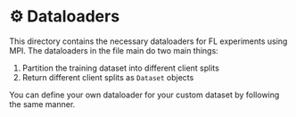 # ⚙️ Dataloaders
This directory contains the necessary dataloaders for FL experiments using MPI. The dataloaders in the file main do two main things:

1. Partition the training dataset into different client splits 
2. Return different client splits as `Dataset` objects

You can define your own dataloader for your custom dataset by following the same manner.